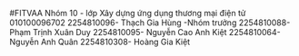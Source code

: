 #FITVAA
Nhóm 10 - lớp Xây dựng ứng dụng thương mại điện tử 010100096702
2254810096- 	Thạch Gia Hùng -Nhóm trưởng 
2254810088- 	Phạm Trịnh Xuân Duy
2254810095-   Nguyễn Cao Anh Kiệt 
2254810064-   Nguyễn Anh Quân
2254810308-	  Hoàng Gia Kiệt
